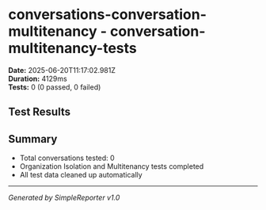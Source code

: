 # conversations-conversation-multitenancy - conversation-multitenancy-tests

**Date:** 2025-06-20T11:17:02.981Z  
**Duration:** 4129ms  
**Tests:** 0 (0 passed, 0 failed)

## Test Results



## Summary

- Total conversations tested: 0
- Organization Isolation and Multitenancy tests completed
- All test data cleaned up automatically

---
*Generated by SimpleReporter v1.0*
